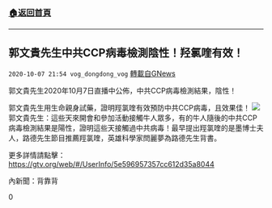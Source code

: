 ###  [:house:返回首頁](https://github.com/ourhimalayas/txt)
---

## 郭文貴先生中共CCP病毒檢測陰性！羟氯喹有效！
`2020-10-07 21:54 vog_dongdong_vog` [轉載自GNews](https://gnews.org/zh-hant/409669/)

郭文貴先生2020年10月7日直播中公佈，中共CCP病毒檢測結果，陰性！

郭文貴先生用生命親身試藥，證明羥氯喹有效預防中共CCP病毒，且效果佳！
![]()![](https://s3.amazonaws.com/gnews-media-offload/wp-content/uploads/2020/10/07214056/1-3-1.jpg)
郭文貴先生：這些天來開會和參加活動接觸牛人眾多，有的牛人隨後的中共CCP病毒檢測結果是陽性，證明這些天接觸過中共病毒！最早提出羥氯喹的是墨博士夫人，路德先生節目推薦羥氯喹，英雄科學家閆麗夢為路德先生背書。

更多詳情請點擊：https://gtv.org/web/#/UserInfo/5e596957357cc612d35a8044

內新聞：背靠背

0
